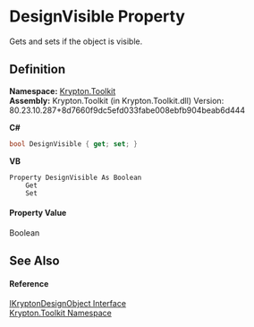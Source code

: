 # DesignVisible Property


Gets and sets if the object is visible.



## Definition
**Namespace:** <a href="79d2eac2-21f4-54ff-7552-b20c33c30600.md">Krypton.Toolkit</a>  
**Assembly:** Krypton.Toolkit (in Krypton.Toolkit.dll) Version: 80.23.10.287+8d7660f9dc5efd033fabe008ebfb904beab6d444

**C#**
``` C#
bool DesignVisible { get; set; }
```
**VB**
``` VB
Property DesignVisible As Boolean
	Get
	Set
```



#### Property Value
Boolean

## See Also


#### Reference
<a href="51a43a3a-1364-b461-9dba-67e4d5088935.md">IKryptonDesignObject Interface</a>  
<a href="79d2eac2-21f4-54ff-7552-b20c33c30600.md">Krypton.Toolkit Namespace</a>  
